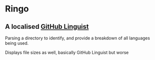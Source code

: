 # Ringo

## A localised [GitHub Linguist](https://github.com/github-linguist/linguist/)

Parsing a directory to identify, and provide a breakdown of all languages being used.

Displays file sizes as well, basically GitHub Linguist but worse
